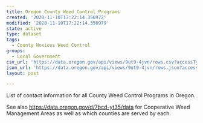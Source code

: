 ```yaml
---
title: Oregon County Weed Control Programs
created: '2020-11-10T17:22:14.356972'
modified: '2020-11-10T17:22:14.356979'
state: active
type: dataset
tags:
  - County Noxious Weed Control
groups:
  - Local Government
csv_url: 'https://data.oregon.gov/api/views/9ut9-4jvn/rows.csv?accessType=DOWNLOAD'
json_url: 'https://data.oregon.gov/api/views/9ut9-4jvn/rows.json?accessType=DOWNLOAD'
layout: post

---
```

List of contact information for all County Weed Control Programs in Oregon.

See also https://data.oregon.gov/d/7bcd-yt35/data for Cooperative Weed Management Areas as well as which counties are served by each.
